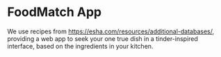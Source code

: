 # FoodMatch App

We use recipes from https://esha.com/resources/additional-databases/, providing a web app to seek your one true dish in a tinder-inspired interface, based on the ingredients in your kitchen.